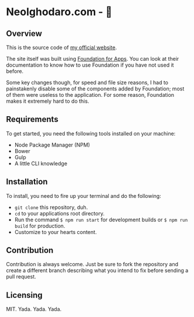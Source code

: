 # NeoIghodaro.com - 🐼

## Overview

This is the source code of [my official website](http://neoighodaro.com).

The site itself was built using [Foundation for Apps](http://foundation.zurb.com/apps). You can look at their documentation to know how to use Foundation if you have not used it before.

Some key changes though, for speed and file size reasons, I had to painstakenly disable some of the components added by Foundation; most of them were useless to the application. For some reason, Foundation makes it extremely hard to do this.


## Requirements

To get started, you need the following tools installed on your machine:

* Node Package Manager (NPM)
* Bower
* Gulp
* A little CLI knowledge


## Installation

To install, you need to fire up your terminal and do the following:

* `git clone` this repository, duh.
* `cd` to your applications root directory.
* Run the command `$ npm run start` for development builds or `$ npm run build` for production.
* Customize to your hearts content.


## Contribution

Contribution is always welcome. Just be sure to fork the repository and create a different branch describing what you intend to fix before sending a pull request.


## Licensing
MIT. Yada. Yada. Yada.
